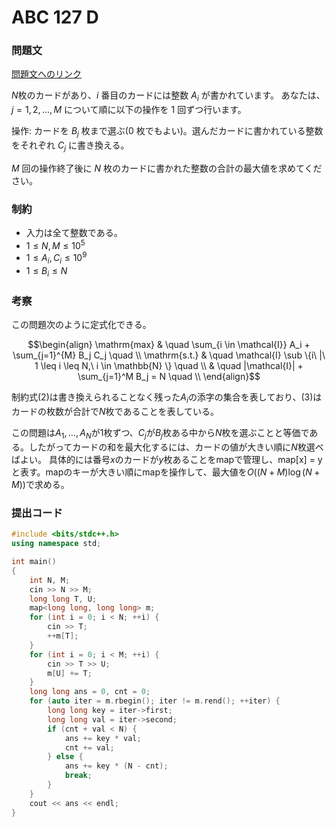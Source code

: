 # ABC 127 D

### 問題文
[問題文へのリンク](https://atcoder.jp/contests/abc127/tasks/abc127_d)

$N$枚のカードがあり、$i$ 番目のカードには整数 $A_i$ が書かれています。
あなたは、$j=1,2,...,M$ について順に以下の操作を 1 回ずつ行います。 

操作: カードを $B_j$ 枚まで選ぶ($0$ 枚でもよい)。選んだカードに書かれている整数をそれぞれ $C_j$ に書き換える。

$M$ 回の操作終了後に $N$ 枚のカードに書かれた整数の合計の最大値を求めてください。

### 制約
- 入力は全て整数である。
- $1 \leq N, M \leq 10^5$
- $1 \leq A_i, C_i \leq 10^9$
- $1 \leq B_i \leq N$

### 考察
この問題次のように定式化できる。

```math
\begin{align}
\mathrm{max} & \quad \sum_{i \in \mathcal{I}} A_i + \sum_{j=1}^{M} B_j C_j \quad \\
\mathrm{s.t.} & \quad \mathcal{I} \sub \{i\ |\ 1 \leq i \leq N,\ i \in \mathbb{N} \} \quad \\
& \quad |\mathcal{I}| + \sum_{j=1}^M B_j = N \quad \\
\end{align}
```

制約式$(2)$は書き換えられることなく残った$A_i$の添字の集合を表しており、$(3)$はカードの枚数が合計で$N$枚であることを表している。

この問題は$A_1, \dots, A_N$が1枚ずつ、$C_j$が$B_j$枚ある中から$N$枚を選ぶことと等価である。したがってカードの和を最大化するには、カードの値が大きい順に$N$枚選べばよい。
具体的には番号$x$のカードが$y$枚あることをmapで管理し、map[x] = yと表す。mapのキーが大きい順にmapを操作して、最大値を$O((N + M)\log(N + M))$で求める。


### 提出コード
```c++
#include <bits/stdc++.h>
using namespace std;

int main()
{
	int N, M;
	cin >> N >> M;
	long long T, U;
	map<long long, long long> m;
	for (int i = 0; i < N; ++i) {
		cin >> T;
		++m[T];
	}
	for (int i = 0; i < M; ++i) {
		cin >> T >> U;
		m[U] += T;
	}
	long long ans = 0, cnt = 0;
	for (auto iter = m.rbegin(); iter != m.rend(); ++iter) {
		long long key = iter->first;
		long long val = iter->second;
		if (cnt + val < N) {
			ans += key * val;
			cnt += val;
		} else {
			ans += key * (N - cnt);
			break;
		}
	}
	cout << ans << endl;
}
```
